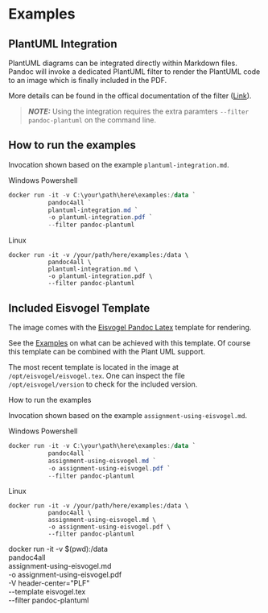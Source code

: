 # Examples

## PlantUML Integration

PlantUML diagrams can be integrated directly within Markdown files.
Pandoc will invoke a dedicated PlantUML filter to render the PlantUML code
to an image which is finally included in the PDF.

More details can be found in the offical documentation of the filter ([Link](https://github.com/timofurrer/pandoc-plantuml-filter)).

> **_NOTE:_** Using the integration requires the extra paramters `--filter pandoc-plantuml` on the command line.

## How to run the examples

Invocation shown based on the example `plantuml-integration.md`.

Windows Powershell

```powershell
docker run -it -v C:\your\path\here\examples:/data `
           pandoc4all `
           plantuml-integration.md `
           -o plantuml-integration.pdf `
           --filter pandoc-plantuml
```

Linux

```shell
docker run -it -v /your/path/here/examples:/data \
           pandoc4all \
           plantuml-integration.md \
           -o plantuml-integration.pdf \
           --filter pandoc-plantuml
```


## Included Eisvogel Template

The image comes with the [Eisvogel Pandoc Latex](https://github.com/Wandmalfarbe/pandoc-latex-template) template for rendering.

See the [Examples](https://github.com/Wandmalfarbe/pandoc-latex-template/tree/master/examples) on what can be achieved with this template. Of course
this template can be combined with the Plant UML support.

The most recent template is located in the image at `/opt/eisvogel/eisvogel.tex`.
One can inspect the file `/opt/eisvogel/version` to check for the included
version.

How to run the examples

Invocation shown based on the example `assignment-using-eisvogel.md`.

Windows Powershell

```powershell
docker run -it -v C:\your\path\here\examples:/data `
           pandoc4all `
           assignment-using-eisvogel.md `
           -o assignment-using-eisvogel.pdf `
           --filter pandoc-plantuml
```

Linux

```shell
docker run -it -v /your/path/here/examples:/data \
           pandoc4all \
           assignment-using-eisvogel.md \
           -o assignment-using-eisvogel.pdf \
           --filter pandoc-plantuml
```

docker run -it -v $(pwd):/data \
           pandoc4all \
           assignment-using-eisvogel.md \
           -o assignment-using-eisvogel.pdf \
           -V header-center="PLF" \
           --template eisvogel.tex \
           --filter pandoc-plantuml
